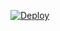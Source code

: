 [![Deploy](https://www.herokucdn.com/deploy/button.svg)](https://heroku.com/deploy?template=https://github.com/RomeoxGit/HaddiSpam)
